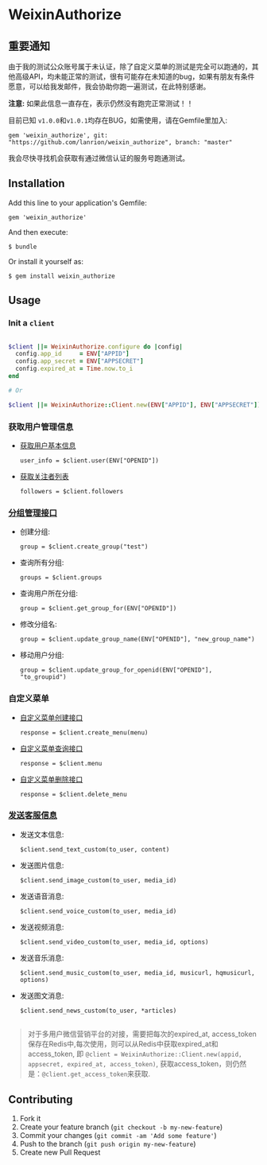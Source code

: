# WeixinAuthorize

## 重要通知

由于我的测试公众账号属于未认证，除了自定义菜单的测试是完全可以跑通的，其他高级API，均未能正常的测试，很有可能存在未知道的bug，如果有朋友有条件愿意，可以给我发邮件，我会协助你跑一遍测试，在此特别感谢。

**注意:** 如果此信息一直存在，表示仍然没有跑完正常测试！！

目前已知 `v1.0.0`和`v1.0.1`均存在BUG，如需使用，请在Gemfile里加入:

`gem 'weixin_authorize', git: "https://github.com/lanrion/weixin_authorize", branch: "master"`

我会尽快寻找机会获取有通过微信认证的服务号跑通测试。

## Installation

Add this line to your application's Gemfile:

  `gem 'weixin_authorize'`

And then execute:

  `$ bundle`

Or install it yourself as:

  `$ gem install weixin_authorize`

## Usage

### Init a `client`

```ruby

$client ||= WeixinAuthorize.configure do |config|
  config.app_id     = ENV["APPID"]
  config.app_secret = ENV["APPSECRET"]
  config.expired_at = Time.now.to_i
end

# Or

$client ||= WeixinAuthorize::Client.new(ENV["APPID"], ENV["APPSECRET"])

```

### 获取用户管理信息

* [获取用户基本信息](http://mp.weixin.qq.com/wiki/index.php?title=获取用户基本信息)

  `user_info = $client.user(ENV["OPENID"])`

* [获取关注者列表](http://mp.weixin.qq.com/wiki/index.php?title=获取关注者列表)

  `followers = $client.followers`


### [分组管理接口](http://mp.weixin.qq.com/wiki/index.php?title=分组管理接口)

* 创建分组:

  `group = $client.create_group("test")`

* 查询所有分组:

  `groups = $client.groups`
* 查询用户所在分组:

  `group = $client.get_group_for(ENV["OPENID"])`

* 修改分组名:

  `group = $client.update_group_name(ENV["OPENID"], "new_group_name")`

* 移动用户分组:

  `group = $client.update_group_for_openid(ENV["OPENID"], "to_groupid")`

### 自定义菜单

* [自定义菜单创建接口](http://mp.weixin.qq.com/wiki/index.php?title=自定义菜单创建接口)

  `response = $client.create_menu(menu)`

* [自定义菜单查询接口](http://mp.weixin.qq.com/wiki/index.php?title=自定义菜单查询接口)

  `response = $client.menu`

* [自定义菜单删除接口](http://mp.weixin.qq.com/wiki/index.php?title=自定义菜单删除接口)

  `response = $client.delete_menu`

### [发送客服信息](http://mp.weixin.qq.com/wiki/index.php?title=发送客服信息)

* 发送文本信息:

  `$client.send_text_custom(to_user, content)`

* 发送图片信息:

  `$client.send_image_custom(to_user, media_id)`

* 发送语音消息:

  `$client.send_voice_custom(to_user, media_id)`

* 发送视频消息:

  `$client.send_video_custom(to_user, media_id, options)`

* 发送音乐消息:

  `$client.send_music_custom(to_user, media_id, musicurl, hqmusicurl, options)`

* 发送图文消息:

  `$client.send_news_custom(to_user, *articles)`

##

> 对于多用户微信营销平台的对接，需要把每次的expired_at, access_token保存在Redis中,每次使用，则可以从Redis中获取expired_at和access_token, 即 `@client = WeixinAuthorize::Client.new(appid, appsecret, expired_at, access_token)`, 获取access_token，则仍然是：`@client.get_access_token`来获取.

## Contributing

1. Fork it
2. Create your feature branch (`git checkout -b my-new-feature`)
3. Commit your changes (`git commit -am 'Add some feature'`)
4. Push to the branch (`git push origin my-new-feature`)
5. Create new Pull Request
